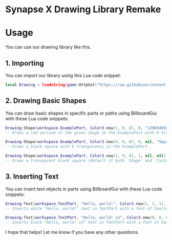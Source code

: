 # Synapse X Drawing Library Remake

# Usage
You can use our drawing library like this.

## 1. Importing
You can import our library using this Lua code snippet:

```lua
local Drawing = loadstring(game:HttpGet("https://raw.githubusercontent.com/hypixel-a11y/Synapse-X-Drawing-Library-Remake/main/Drawing.lua"))()
```

## 2. Drawing Basic Shapes
You can draw basic shapes in specific parts or paths using BillboardGui with these Lua code snippets:

```lua
Drawing:Shape(workspace.ExamplePart, Color3.new(1, 0, 0), 0, "13069495871", nil)
-- Draws a red version of the given image in the ExamplePart with 0 transparency.

Drawing:Shape(workspace.ExamplePart, Color3.new(0, 0, 0), 0, nil, "Square")
-- Draws a black square with 0 transparency in the ExamplePart.

Drawing:Shape(workspace.ExamplePart, Color3.new(1, 0, 0), 1, nil, nil)
-- Draws a transparent black square (default if both `Shape` and `Custom ID` are `nil`).
```

## 3. Inserting Text
You can insert text objects in parts using BillboardGui with these Lua code snippets:

```lua
Drawing:Text(workspace.TextPart, "Hello, world!", Color3.new(1, 1, 1), Vector2.new(20, 20), Enum.Font.SourceSansBold)
-- Inserts white "Hello, world!" text in TextPart with a font of SourceSansBold.

Drawing:Text(workspace.TextPart, "Hello, world! v2", Color3.new(0, 0, 0), Vector2.new(20, 20), nil)
-- Inserts black "Hello, world! v2" text in TextPart with a font of SourceSans (default font).
```

I hope that helps! Let me know if you have any other questions.
